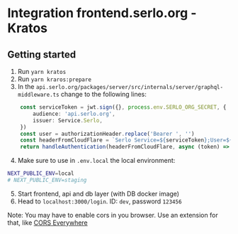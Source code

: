 # Integration frontend.serlo.org - Kratos

## Getting started

1. Run `yarn kratos`
2. Run `yarn kraros:prepare`
3. In the `api.serlo.org/packages/server/src/internals/server/graphql-middleware.ts` change to the following lines:

```typescript
    const serviceToken = jwt.sign({}, process.env.SERLO_ORG_SECRET, {
        audience: 'api.serlo.org',
        issuer: Service.Serlo,
    })
    const user = authorizationHeader.replace('Bearer ', '')
    const headerFromCloudFlare = `Serlo Service=${serviceToken};User=${user}`
    return handleAuthentication(headerFromCloudFlare, async (token) => {
```
4. Make sure to use in `.env.local` the local environment: 

```bash
NEXT_PUBLIC_ENV=local
# NEXT_PUBLIC_ENV=staging
```
5. Start frontend, api and db layer (with DB docker image)
6. Head to `localhost:3000/login`. ID: `dev`, password `123456`

Note: You may have to enable cors in you browser. Use an extension for that, like [CORS Everywhere](https://addons.mozilla.org/de/firefox/addon/cors-everywhere/?utm_source=addons.mozilla.org&utm_medium=referral&utm_content=search)
